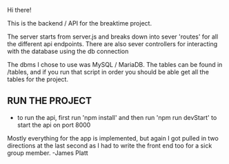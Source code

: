 Hi there!

This is the backend / API for the breaktime project.

The server starts from server.js and breaks down into sever 'routes' for all the different api endpoints.
There are also sever controllers for interacting with the database using the db connection

The dbms I chose to use was MySQL / MariaDB. The tables can be found in /tables, and if you run that script in order
you should be able get all the tables for the project.

## RUN THE PROJECT
- to run the api, first run 'npm install' and then run 'npm run devStart' to start the api on port 8000

Mostly everything for the app is implemented, but again I got pulled in two directions at the last second as I had
to write the front end too for a sick group member.
-James Platt
